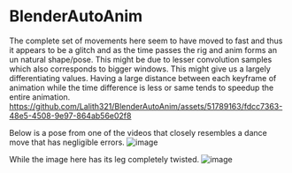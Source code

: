 # BlenderAutoAnim

The complete set of movements here seem to have moved to fast and thus it appears to be a glitch and as the time passes the rig and anim forms an un natural shape/pose.
This might be due to lesser convolution samples which also corresponds to bigger windows. This might give us a largely differentiating values. Having a large distance between each keyframe of animation while the time difference is less or same tends to speedup the entire animation.
https://github.com/Lalith321/BlenderAutoAnim/assets/51789163/fdcc7363-48e5-4508-9e97-864ab56e02f8

Below is a pose from one of the videos that closely resembles a dance move that has negligible errors.
![image](https://github.com/Lalith321/BlenderAutoAnim/assets/51789163/7b383639-7b29-469a-add6-70604cb46613)

While the image here has its leg completely twisted.
![image](https://github.com/Lalith321/BlenderAutoAnim/assets/51789163/1d2b7757-3705-428a-a0f3-fbc34000a042)



